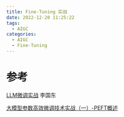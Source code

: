 ```yaml
---
title: Fine-Tuning 实战
date: 2022-12-20 11:25:22
tags:
  - AIGC
categories:
  - AIGC  
  - Fine-Tuning
---
```


<p></p>
<!-- more -->





# 参考
 [LLM微调实战](https://github.com/www6v/llm-action#llm%E5%BE%AE%E8%B0%83%E5%AE%9E%E6%88%98) 李国东 

 [大模型参数高效微调技术实战（一）-PEFT概述](https://zhuanlan.zhihu.com/p/651744834)





